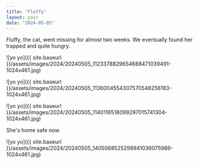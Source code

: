 ```yaml
---
title: "Fluffy"
layout: post
date: "2024-05-05"
---
```


Fluffy, the cat, went missing for almost two weeks. We eventually found her trapped and quite hungry.

![yo yo]({{ site.baseurl }}/assets/images/2024/20240505_1123378829654688471039491-1024x461.jpg)

![yo yo]({{ site.baseurl }}/assets/images/2024/20240505_1136004554307570548256183-1024x461.jpg)

![yo yo]({{ site.baseurl }}/assets/images/2024/20240505_1140116518099297015741304-1024x461.jpg)

She's home safe now.

![yo yo]({{ site.baseurl }}/assets/images/2024/20240505_1405068525298941036075986-1024x461.jpg)
